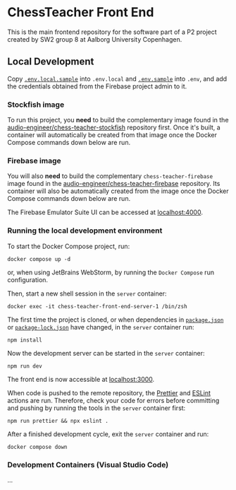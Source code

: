 # ChessTeacher Front End

This is the main frontend repository for the software part of a P2 project created by SW2 group 8 at Aalborg University
Copenhagen.

## Local Development

Copy [`.env.local.sample`](./.env.local.sample) into `.env.local` and [`.env.sample`](./.env.sample) into `.env`, and
add the credentials obtained from the Firebase project admin to it.

### Stockfish image

To run this project, you **need** to build the complementary image found in the
[audio-engineer/chess-teacher-stockfish](https://github.com/audio-engineer/chess-teacher-stockfish) repository first.
Once it's built, a container will automatically be created from that image once the Docker Compose commands down below
are run.

### Firebase image

You will also **need** to build the complementary `chess-teacher-firebase` image found in the
[audio-engineer/chess-teacher-firebase](https://github.com/audio-engineer/chess-teacher-firebase) repository.
Its container will also be automatically created from the image once the Docker Compose commands down below are run.

The Firebase Emulator Suite UI can be accessed at [localhost:4000](http://localhost:4000/).

### Running the local development environment

To start the Docker Compose project, run:

```shell
docker compose up -d
```

or, when using JetBrains WebStorm, by running the `Docker Compose` run configuration.

Then, start a new shell session in the `server` container:

```shell
docker exec -it chess-teacher-front-end-server-1 /bin/zsh
```

The first time the project is cloned, or when dependencies in [`package.json`](./package.json)
or [`package-lock.json`](./package-lock.json) have changed, in the `server` container run:

```shell
npm install
```

Now the development server can be started in the `server` container:

```shell
npm run dev
```

The front end is now accessible at [localhost:3000](http://localhost:3000/).

When code is pushed to the remote repository, the [Prettier](./.github/workflows/prettier.yml)
and [ESLint](./.github/workflows/eslint.yml) actions are run.
Therefore, check your code for errors before committing and pushing by running the tools in the `server` container
first:

```shell
npm run prettier && npx eslint .
```

After a finished development cycle, exit the `server` container and run:

```shell
docker compose down
```

### Development Containers (Visual Studio Code)

...
